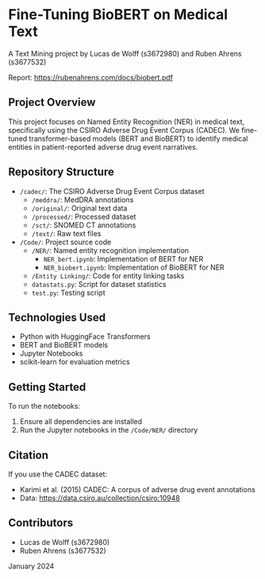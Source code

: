 # Fine-Tuning BioBERT on Medical Text

A Text Mining project by Lucas de Wolff (s3672980) and Ruben Ahrens (s3677532)

Report: https://rubenahrens.com/docs/biobert.pdf

## Project Overview

This project focuses on Named Entity Recognition (NER) in medical text, specifically using the CSIRO Adverse Drug Event Corpus (CADEC). We fine-tuned transformer-based models (BERT and BioBERT) to identify medical entities in patient-reported adverse drug event narratives.

## Repository Structure

- `/cadec/`: The CSIRO Adverse Drug Event Corpus dataset
  - `/meddra/`: MedDRA annotations
  - `/original/`: Original text data
  - `/processed/`: Processed dataset
  - `/sct/`: SNOMED CT annotations
  - `/text/`: Raw text files
- `/Code/`: Project source code
  - `/NER/`: Named entity recognition implementation
    - `NER_bert.ipynb`: Implementation of BERT for NER
    - `NER_biobert.ipynb`: Implementation of BioBERT for NER
  - `/Entity Linking/`: Code for entity linking tasks
  - `datastats.py`: Script for dataset statistics
  - `test.py`: Testing script

## Technologies Used

- Python with HuggingFace Transformers
- BERT and BioBERT models
- Jupyter Notebooks
- scikit-learn for evaluation metrics

## Getting Started

To run the notebooks:
1. Ensure all dependencies are installed
2. Run the Jupyter notebooks in the `/Code/NER/` directory

## Citation

If you use the CADEC dataset:
- Karimi et al. (2015) CADEC: A corpus of adverse drug event annotations
- Data: https://data.csiro.au/collection/csiro:10948

## Contributors

- Lucas de Wolff (s3672980)
- Ruben Ahrens (s3677532)

January 2024
